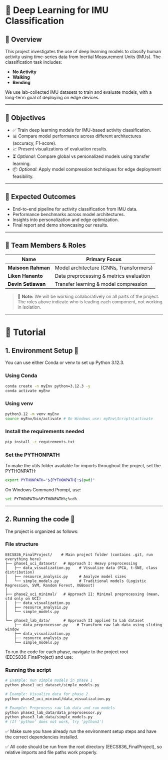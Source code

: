 # 🧠 Deep Learning for IMU Classification

## 📌 Overview
This project investigates the use of deep learning models to classify human activity using time-series data from Inertial Measurement Units (IMUs). The classification task includes:

- **No Activity**
- **Walking**
- **Bending**

We use lab-collected IMU datasets to train and evaluate models, with a long-term goal of deploying on edge devices.

---

## 🎯 Objectives
- ✅ Train deep learning models for IMU-based activity classification.
- 📊 Compare model performance across different architectures (accuracy, F1-score).
- 📈 Present visualizations of evaluation results.
- ⏳ *Optional*: Compare global vs personalized models using transfer learning.
- 📦 *Optional*: Apply model compression techniques for edge deployment feasibility.

---

## 🚀 Expected Outcomes
- End-to-end pipeline for activity classification from IMU data.
- Performance benchmarks across model architectures.
- Insights into personalization and edge optimization.
- Final report and demo showcasing our results.

---

## 👥 Team Members & Roles

| Name             | Primary Focus                                   |
|------------------|--------------------------------------------------|
| **Maisoon Rahman** | Model architecture (CNNs, Transformers)         |
| **Liken Hananto**  | Data preprocessing & metrics evaluation         |
| **Devin Setiawan** | Transfer learning & model compression           |

> 🔄 **Note:** We will be working collaboratively on all parts of the project. The roles above indicate who is leading each component, not working in isolation.

---

# 📕 Tutorial

## 1. Environment Setup 🐍
You can use either Conda or venv to set up Python 3.12.3.
### Using Conda
```bash 
conda create -n myEnv python=3.12.3 -y 
conda activate myEnv
```
### Using venv
```bash 
python3.12 -m venv myEnv
source myEnv/bin/activate # On Windows use: myEnv\Scripts\activate
```
### Install the requirements needed
```bash 
pip install -r requirements.txt
```
### Set the PYTHONPATH
To make the utils folder available for imports throughout the project, set the PYTHONPATH:
```bash 
export PYTHONPATH="${PYTHONPATH}:$(pwd)"
```
On Windows Command Prompt, use:
```bash 
set PYTHONPATH=%PYTHONPATH%;%cd%
```

---

## 2. Running the code 🏃
The project is organized as follows:
### File structure
```plaintext
EECS836_FinalProject/    # Main project folder (contains .git, run everything here)
├── phase1_uci_dataset/   # Approach I: Heavy preprocessing
│   ├── data_visualization.py    # Visualize data (PCA, t-SNE, class distribution)
│   ├── resource_analysis.py     # Analyze model sizes
│   └── simple_models.py         # Traditional models (Logistic Regression, SVM, Random Forest, XGBoost)
│
├── phase2_uci_minimal/   # Approach II: Minimal preprocessing (mean, std only on UCI)
│   ├── data_visualization.py
│   ├── resource_analysis.py
│   └── simple_models.py
│
└── phase3_lab_data/      # Approach II applied to Lab dataset
    ├── data_preprocessor.py    # Transform raw lab data using sliding window
    ├── data_visualization.py
    ├── resource_analysis.py
    └── simple_models.py
```
To run the code for each phase, navigate to the project root (EECS836_FinalProject) and use:
### Running the script
```bash
# Example: Run simple models in phase 1
python phase1_uci_dataset/simple_models.py

# Example: Visualize data for phase 2
python phase2_uci_minimal/data_visualization.py

# Example: Preprocess raw lab data and run models
python phase3_lab_data/data_preprocessor.py
python phase3_lab_data/simple_models.py
# (If 'python' does not work, try 'python3')
```
✅ Make sure you have already run the environment setup steps and have the correct dependencies installed.

✅ All code should be run from the root directory (EECS836_FinalProject), so relative imports and file paths work properly.



